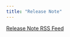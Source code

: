 ```yaml
---
title: "Release Note"
---
```


<script setup>

import { onMounted, onUnmounted } from 'vue';

onMounted(async () => {
  const response = await fetch('https://api.paperlib.app/release-notes/html?lang=EN');
  const html = await response.text();
  document.getElementById('release-note').innerHTML = html;
})

const donwloadUrls = [{
  name: 'macOS (Intel)',
  url: 'https://distribution.paperlib.app/electron-mac/latest.dmg'
},
{
  name: 'macOS (silicon)',
  url: 'https://distribution.paperlib.app/electron-mac-arm/latest.dmg'
},
{
  name: 'Windows',
  url: 'https://distribution.paperlib.app/electron-win/latest.zip'
},
{
  name: 'Linux',
  url: ''
}
]

</script>

<style>

#release-note {
  font-size: 14px;
  font-weight: 400;
}

#release-note h1,h2 {
  font-size: 1.5rem;
}

#release-note  li{
  line-height: 1.2;
}

</style>

<div class='flex flex-col'>
<div><a href="https://paperlib.app/release-notes/rss" target="_blank" rel="noopener"><p>Release Note RSS Feed</p></a></div>
<div id="release-note"></div>
</div> 
